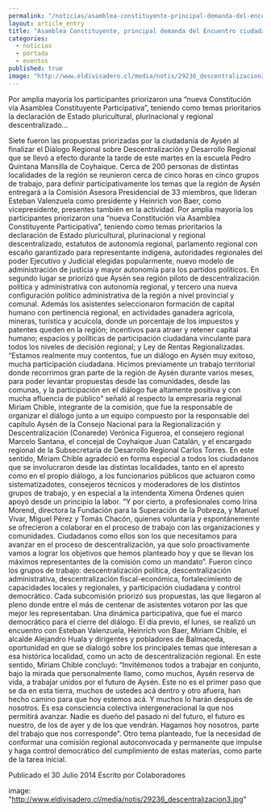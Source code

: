 ```yaml
---
permalink: "/noticias/asamblea-constituyente-principal-demanda-del-encuentro-ciudadano-de-aysen.html"
layout: article_entry
title: "Asamblea Constituyente, principal demanda del Encuentro ciudadano de Aysén."
categories: 
  - noticias
  - portada
  - eventos
published: true
image: "http://www.eldivisadero.cl/media/notis/29236_descentralizacion3.jpg"
---
```

Por amplia mayoría los participantes priorizaron una “nueva Constitución vía Asamblea Constituyente Participativa”, teniendo como temas prioritarios la declaración de Estado pluricultural, plurinacional y regional descentralizado...

Siete fueron las propuestas priorizadas por la ciudadanía de Aysén al finalizar el Diálogo Regional sobre Descentralización y Desarrollo Regional que se llevó a efecto durante la tarde de este martes en la escuela Pedro Quintana Mansilla de Coyhaique. Cerca de 200 personas de distintas localidades de la región se reunieron cerca de cinco horas en cinco grupos de trabajo, para definir participativamente los temas que la región de Aysén entregará a la Comisión Asesora Presidencial de 33 miembros, que lideran Esteban Valenzuela como presidente y Heinrich von Baer, como vicepresidente, presentes también en la actividad.
Por amplia mayoría los participantes priorizaron una “nueva Constitución vía Asamblea Constituyente Participativa”, teniendo como temas prioritarios la declaración de Estado pluricultural, plurinacional y regional descentralizado, estatutos de autonomía regional, parlamento regional con escaño garantizado para representante indígena, autoridades regionales del poder Ejecutivo y Judicial elegidas popularmente, nuevo modelo de administración de justicia y mayor autonomía para los partidos políticos.
En segundo lugar se priorizó que Aysén sea región piloto de descentralización política y administrativa con autonomía regional, y tercero una nueva configuración político administrativa de la región a nivel provincial y comunal.
Además los asistentes seleccionaron formación de capital humano con pertinencia regional, en actividades ganadera agrícola, mineras, turística y acuícola, donde un porcentaje de los impuestos y patentes queden en la región; incentivos para atraer y retener capital humano; espacios y políticas de participación ciudadana vinculante para todos los niveles de decisión regional; y Ley de Rentas Regionalizadas.
“Estamos realmente muy contentos, fue un diálogo en Aysén muy exitoso, mucha participación ciudadana. Hicimos previamente un trabajo territorial donde recorrimos gran parte de la región de Aysén durante varios meses, para poder levantar propuestas desde las comunidades, desde las comunas, y la participación en el diálogo fue altamente positiva y con mucha afluencia de público” señaló al respecto la empresaria regional Miriam Chible, integrante de la comisión, que fue la responsable de organizar el diálogo junto a un equipo compuesto por la responsable del capítulo Aysén de la Consejo Nacional para la Regionalización y Descentralización (Conarede) Verónica Figueroa, el consejero regional Marcelo Santana, el concejal de Coyhaique Juan Catalán, y el encargado regional de la Subsecretaría de Desarrollo Regional Carlos Torres.
En este sentido, Miriam Chible agradeció en forma especial a todos los ciudadanos que se involucraron desde las distintas localidades, tanto en el apresto como en el propio diálogo, a los funcionarios públicos que actuaron como sistematizadotes, consejeros técnicos y moderadores de los distintos grupos de trabajo, y en especial a la intendenta Ximena Órdenes quien apoyó desde un principio la labor. “Y por cierto, a profesionales como Irina Morend, directora la Fundación para la Superación de la Pobreza, y Manuel Vivar, Miguel Pérez y Tomás Chacón, quienes voluntaria y espontánemente se ofrecieron a colaborar en el proceso de trabajo con las organizaciones y comunidades. Ciudadanos como ellos son los que necesitamos para avanzar en el proceso de descentralización, ya que solo proactivamente vamos a lograr los objetivos que hemos planteado hoy y que se llevan los máximos representantes de la comisión como un mandato”.
Fueron cinco los grupos de trabajo: descentralización política, descentralización administrativa, descentralización fiscal-económica, fortalecimiento de capacidades locales y regionales, y participación ciudadana y control democrático. Cada subcomisión priorizó sus propuestas, las que llegaron al pleno donde entre el más de centenar de asistentes votaron por las que mejor les representaban. Una dinámica participativa, que fue el marco democrático para el cierre del diálogo.
El día previo, el lunes, se realizó un encuentro con Esteban Valenzuela, Heinrich von Baer, Miriam Chible, el alcalde Alejandro Huala y dirigentes y pobladores de Balmaceda, oportunidad en que se dialogó sobre los principales temas que interesan a esa histórica localidad, como un acto de descentralización regional.
En este sentido, Miriam Chible concluyó: “Invitémonos todos a trabajar en conjunto, bajo la mirada que personalmente llamo, como muchos, Aysén reserva de vida, a trabajar unidos por el futuro de Aysén. Este no es el primer paso que se da en esta tierra, muchos de ustedes acá dentro y otro afuera, han hecho camino para que hoy estemos acá. Y muchos lo harán después de nosotros. Es esa consciencia colectiva intergeneracional la que nos permitirá avanzar. Nadie es dueño del pasado ni del futuro, el futuro es nuestro, de los de ayer y de los que vendrán. Hagamos hoy nosotros, parte del trabajo que nos corresponde”.
Otro tema planteado, fue la necesidad de conformar una comisión regional autoconvocada y permanente que impulse y haga control democrático del cumplimiento de estas materias, como parte de la tarea inicial.

Publicado el 30 Julio 2014
Escrito por Colaboradores

image: "http://www.eldivisadero.cl/media/notis/29236_descentralizacion3.jpg"
